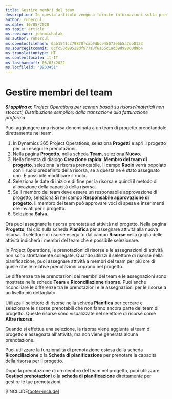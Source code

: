 ```yaml
---
title: Gestire membri del team
description: In questo articolo vengono fornite informazioni sulla prenotazione di risorse denominate per team di progetto e sull'assegnazione delle risorse ad attività.
author: ruhercul
ms.date: 10/05/2020
ms.topic: article
ms.reviewer: johnmichalak
ms.author: ruhercul
ms.openlocfilehash: 6ab1541cc79870fcab9dbce45073e6b5a7bb0133
ms.sourcegitcommit: 6cfc50d89528df977a8f6a55c1ad39d99800d9b4
ms.translationtype: HT
ms.contentlocale: it-IT
ms.lasthandoff: 06/03/2022
ms.locfileid: "8933451"
---
```

# <a name="maintain-team-members"></a>Gestire membri del team

_**Si applica a:** Project Operations per scenari basati su risorse/materiali non stoccati, Distribuzione semplice: dalla transazione alla fatturazione proforma_

Puoi aggiungere una risorsa denominata a un team di progetto prenotandole direttamente nel team.

1. In Dynamics 365 Project Operations, seleziona **Progetti** e apri il progetto per cui esegui le prenotazioni.
2. Nella pagina **Progetto**, nella scheda **Team**, seleziona **Nuovo**. 
3. Nella finestra di dialogo **Creazione rapida: Membro del team di progetto**, seleziona la risorsa prenotabile. Il campo **Ruolo** verrà popolato con il ruolo predefinito della risorsa, se a questa ne è stato assegnato uno. È possibile modificare il ruolo. 
4. Seleziona le date di inizio e di fine per la risorsa e quindi il metodo di allocazione della capacità della risorsa. 
5. Se il membro del team deve essere un responsabile approvazione di progetto, seleziona **Sì** nel campo **Responsabile approvazione di progetto**. Il membro del team può approvare voci di spesa e inserimenti ore inviati per il progetto. 
6. Seleziona **Salva**.

Ora puoi assegnare la risorsa prenotata ad attività nel progetto. Nella pagina **Progetto**, fai clic sulla scheda **Pianifica** per assegnare attività alla nuova risorsa. Il selettore di risorse eseguito dal campo **Risorse** nella griglia delle attività indicherà i membri del team che è possibile selezionare.


In Project Operations, le prenotazioni di risorse e le assegnazioni di attività non sono strettamente collegate. Quando utilizzi il selettore di risorse nella pianificazione, puoi assegnare attività a membri del team per più ore di quelle che le relative prenotazioni coprono nel progetto.

Le differenze tra le prenotazioni dei membri del team e le assegnazioni sono mostrate nelle schede **Team** e **Riconciliazione risorse**. Puoi anche riconciliare le differenze tra le prenotazioni e le assegnazioni per le risorse a un livello più dettagliato.

Utilizza il selettore di risorse nella scheda **Pianifica** per cercare e selezionare le risorse prenotabili che non fanno ancora parte del team di progetto. Queste risorse sono visualizzate nel selettore di risorse come **Altre risorse**.

Quando si effettua una selezione, la risorsa viene aggiunta al team di progetto e assegnata all'attività, ma non viene generata alcuna prenotazione.

Puoi utilizzare la funzionalità di prenotazione estesa della scheda **Riconciliazione** o la **Scheda di pianificazione** per prenotare la capacità della risorsa per il progetto.

Dopo la prenotazione di un membro del team nel progetto, puoi utilizzare **Gestisci prenotazioni** o la **scheda di pianificazione** direttamente per gestire le tue prenotazioni.


[!INCLUDE[footer-include](../includes/footer-banner.md)]